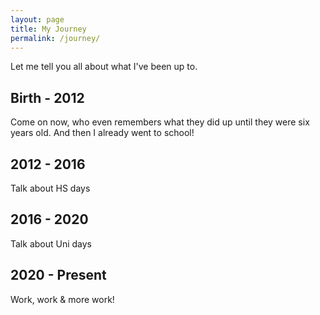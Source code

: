 ```yaml
---
layout: page
title: My Journey
permalink: /journey/
---
```


Let me tell you all about what I've been up to.

## Birth - 2012

Come on now, who even remembers what they did up until they were six years old. And then I already
went to school!

## 2012 - 2016

Talk about HS days

## 2016 - 2020

Talk about Uni days

## 2020 - Present

Work, work & more work!